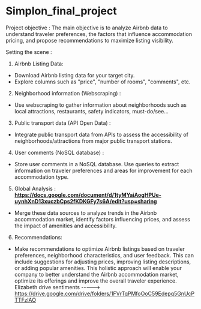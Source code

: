 # Simplon_final_project

Project objective :
The main objective is to analyze Airbnb data to understand traveler preferences, the
factors that influence accommodation pricing, and propose recommendations to
maximize listing visibility.


Setting the scene :
1. Airbnb Listing Data:
- Download Airbnb listing data for your target city.
- Explore columns such as "price", "number of rooms", "comments", etc.
2. Neighborhood information (Webscraping) :
- Use webscraping to gather information about neighborhoods such as local
attractions, restaurants, safety indicators, must-do/see...
3. Public transport data (API Open Data) :
- Integrate public transport data from APIs to assess the accessibility of
neighborhoods/attractions from major public transport stations.
4. User comments (NoSQL database) :
- Store user comments in a NoSQL database. Use queries to extract information on
traveler preferences and areas for improvement for each accommodation type.
5. Global Analysis :
  **https://docs.google.com/document/d/1tyMYaiAogHPUe-uynhXnD13xuczbCps2fKDKGFy7s6A/edit?usp=sharing**
- Merge these data sources to analyze trends in the Airbnb accommodation
market, identify factors influencing prices, and assess the impact of amenities and
accessibility.
6. Recommendations:
- Make recommendations to optimize Airbnb listings based on traveler
preferences, neighborhood characteristics, and user feedback. This can include
suggestions for adjusting prices, improving listing descriptions, or adding popular
amenities.
This holistic approach will enable your company to better understand the Airbnb
accommodation market, optimize its offerings and improve the overall traveler
experience.
Elizabeth drive sentiments -----> https://drive.google.com/drive/folders/1FVrTqPMfoOoC59Edepq5GnUcPTTFzlAO
